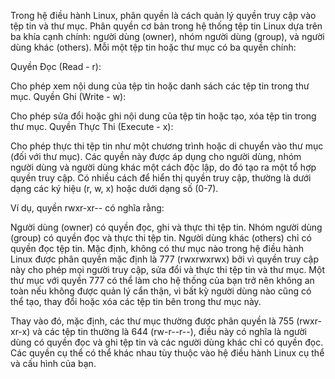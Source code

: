 Trong hệ điều hành Linux, phân quyền là cách quản lý quyền truy cập vào tệp tin và thư mục. Phân quyền cơ bản trong hệ thống tệp tin Linux dựa trên ba khía cạnh chính: người dùng (owner), nhóm người dùng (group), và người dùng khác (others). Mỗi một tệp tin hoặc thư mục có ba quyền chính:

Quyền Đọc (Read - r):

Cho phép xem nội dung của tệp tin hoặc danh sách các tệp tin trong thư mục.
Quyền Ghi (Write - w):

Cho phép sửa đổi hoặc ghi nội dung của tệp tin hoặc tạo, xóa tệp tin trong thư mục.
Quyền Thực Thi (Execute - x):

Cho phép thực thi tệp tin như một chương trình hoặc di chuyển vào thư mục (đối với thư mục).
Các quyền này được áp dụng cho người dùng, nhóm người dùng và người dùng khác một cách độc lập, do đó tạo ra một tổ hợp quyền truy cập. Có nhiều cách để hiển thị quyền truy cập, thường là dưới dạng các ký hiệu (r, w, x) hoặc dưới dạng số (0-7).

Ví dụ, quyền rwxr-xr-- có nghĩa rằng:

Người dùng (owner) có quyền đọc, ghi và thực thi tệp tin.
Nhóm người dùng (group) có quyền đọc và thực thi tệp tin.
Người dùng khác (others) chỉ có quyền đọc tệp tin.
Mặc định, không có thư mục nào trong hệ điều hành Linux được phân quyền mặc định là 777 (rwxrwxrwx) bởi vì quyền truy cập này cho phép mọi người truy cập, sửa đổi và thực thi tệp tin và thư mục. Một thư mục với quyền 777 có thể làm cho hệ thống của bạn trở nên không an toàn nếu không được quản lý cẩn thận, vì bất kỳ người dùng nào cũng có thể tạo, thay đổi hoặc xóa các tệp tin bên trong thư mục này.

Thay vào đó, mặc định, các thư mục thường được phân quyền là 755 (rwxr-xr-x) và các tệp tin thường là 644 (rw-r--r--), điều này có nghĩa là người dùng có quyền đọc và ghi tệp tin và các người dùng khác chỉ có quyền đọc. Các quyền cụ thể có thể khác nhau tùy thuộc vào hệ điều hành Linux cụ thể và cấu hình của bạn.
